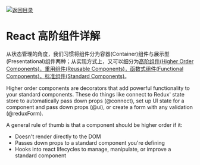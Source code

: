 [![返回目录](https://parg.co/UY3)](https://github.com/wx-chevalier/Web-Series)

# React 高阶组件详解

从状态管理的角度，我们习惯将组件分为容器(Container)组件与展示型(Presentational)组件两种；从实现方式上，又可以细分为[高阶组件(Higher Order Components)，重用组件(Reusable Components)，函数式组件(Functional Components)，标准组件(Standard Components)](https://parg.co/UI1)。

Higher order components are decorators that add powerful functionality to your standard components. These do things like connect to Redux' state store to automatically pass down props (@connect), set up UI state for a component and pass down props (@ui), or create a form with any validation (@reduxForm).

A general rule of thumb is that a component should be higher order if it:

- Doesn't render directly to the DOM
- Passes down props to a standard component you're defining
- Hooks into react lifecycles to manage, manipulate, or improve a standard component
